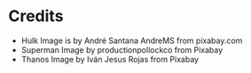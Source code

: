 





# Credits
* Hulk Image is by André Santana AndreMS from pixabay.com
* Superman Image by productionpollockco from Pixabay
* Thanos Image by Iván Jesus Rojas from Pixabay